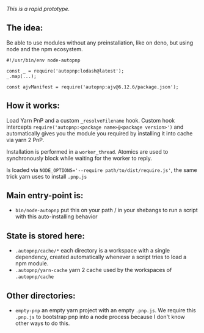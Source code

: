*This is a rapid prototype.*

## The idea:

Be able to use modules without any preinstallation, like on deno, but using node and the npm ecosystem.

```
#!/usr/bin/env node-autopnp

const _ = require('autopnp:lodash@latest');
_.map(...);

const ajvManifest = require('autopnp:ajv@6.12.6/package.json');
```

## How it works:

Load Yarn PnP and a custom `_resolveFilename` hook.  Custom hook intercepts `require('autopnp:<package name>@<package version>')` and automatically gives you the module you required by installing it into cache via yarn 2 PnP.

Installation is performed in a `worker_thread`.  Atomics are used to synchronously block while waiting for the worker to reply.

Is loaded via `NODE_OPTIONS='--require path/to/dist/require.js'`, the same trick yarn uses to install `.pnp.js`

## Main entry-point is:

- `bin/node-autopnp` put this on your path / in your shebangs to run a script with this auto-installing behavior

## State is stored here:

- `.autopnp/cache/*` each directory is a workspace with a single dependency, created automatically whenever a script tries to load a npm module.
- `.autopnp/yarn-cache` yarn 2 cache used by the workspaces of `.autopnp/cache`

## Other directories:

- `empty-pnp` an empty yarn project with an empty `.pnp.js`.  We require this `.pnp.js` to bootstrap pnp into a node process because I don't know other ways to do this.
